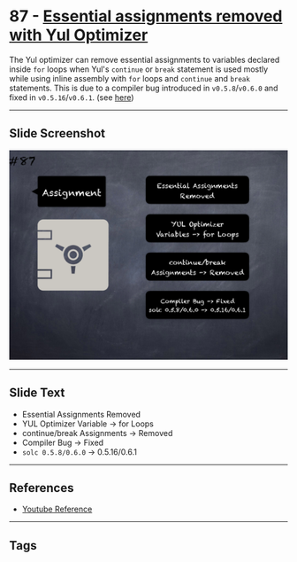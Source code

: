 # 87 - [Essential assignments removed with Yul Optimizer ](Essential%20assignments%20removed%20with%20Yul%20Optimizer.md)
The Yul optimizer can remove essential assignments to variables declared inside `for` loops when Yul's `continue` or `break` statement is used mostly while using inline assembly with `for` loops and `continue` and `break` statements. This is due to a compiler bug introduced in `v0.5.8`/`v0.6.0` and fixed in `v0.5.16`/`v0.6.1`. (see [here](https://docs.soliditylang.org/en/v0.8.9/bugs.html))
___
## Slide Screenshot
![087.png](../../images/4.Pitfalls%20and%20Best%20Practices%20101/087.png)
___
## Slide Text
- Essential Assignments Removed
- YUL Optimizer Variable -> for Loops
- continue/break Assignments -> Removed
- Compiler Bug -> Fixed
- `solc 0.5.8/0.6.0` -> 0.5.16/0.6.1
___
## References
- [Youtube Reference](https://youtu.be/vyWLO5Dlg50?t=235)
___
## Tags